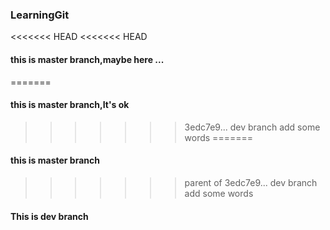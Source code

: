 ### LearningGit

<<<<<<< HEAD
<<<<<<< HEAD
#### this is master branch,maybe here ...
=======
#### this is master branch,It's ok
>>>>>>> 3edc7e9... dev branch add some words
=======
#### this is master branch
>>>>>>> parent of 3edc7e9... dev branch add some words

#### This is dev branch

